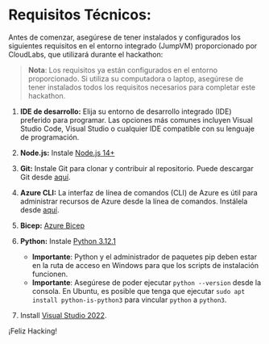# Requisitos Técnicos:

Antes de comenzar, asegúrese de tener instalados y configurados los siguientes requisitos en el entorno integrado (JumpVM) proporcionado por CloudLabs, que utilizará durante el hackathon:
 
 > **Nota**:  Los requisitos ya están configurados en el entorno proporcionado. Si utiliza su computadora o laptop, asegúrese de tener instalados todos los requisitos necesarios para completar este hackathon. 
      
1. **IDE de desarrollo:** Elija su entorno de desarrollo integrado (IDE) preferido para programar. Las opciones más comunes incluyen Visual Studio Code, Visual Studio o cualquier IDE compatible con su lenguaje de programación.

1. **Node.js:** Instale [Node.js 14+](https://nodejs.org/en/download/)

1. **Git:** Instale Git para clonar y contribuir al repositorio. Puede descargar Git desde [aquí](https://git-scm.com/).

1. **Azure CLI:** La interfaz de línea de comandos (CLI) de Azure es útil para administrar recursos de Azure desde la línea de comandos. Instálela desde [aquí](https://docs.microsoft.com/en-us/cli/azure/install-azure-cli).

1. **Bicep:** [Azure Bicep](https://learn.microsoft.com/en-us/azure/azure-resource-manager/bicep/install)

1. **Python:** Instale [Python 3.12.1](https://www.python.org/downloads)
     * **Importante**: Python y el administrador de paquetes pip deben estar en la ruta de acceso en Windows para que los scripts de instalación funcionen.
     * **Importante**: Asegúrese de poder ejecutar `python --version` desde la consola. En Ubuntu, es posible que tenga que ejecutar `sudo apt install python-is-python3` para vincular `python` a `python3`.

1. Install [Visual Studio 2022](https://visualstudio.microsoft.com/vs/).

¡Feliz Hacking!
